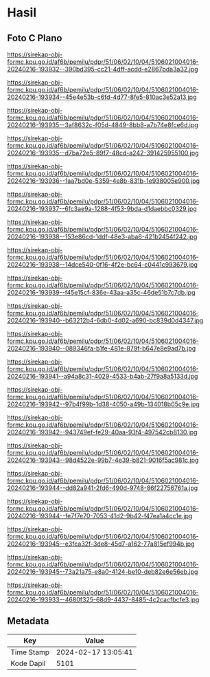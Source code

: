 # Hasil

## Foto C Plano

https://sirekap-obj-formc.kpu.go.id/af6b/pemilu/pdpr/51/06/02/10/04/5106021004016-20240216-193932--390bd395-cc21-4dff-acdd-e2867bda3a32.jpg

https://sirekap-obj-formc.kpu.go.id/af6b/pemilu/pdpr/51/06/02/10/04/5106021004016-20240216-193934--45e4e53b-c6fd-4d77-8fe5-810ac3e52a13.jpg

https://sirekap-obj-formc.kpu.go.id/af6b/pemilu/pdpr/51/06/02/10/04/5106021004016-20240216-193935--3af8632c-f05d-4849-8bb8-a7b74e8fce6d.jpg

https://sirekap-obj-formc.kpu.go.id/af6b/pemilu/pdpr/51/06/02/10/04/5106021004016-20240216-193935--d7ba72e5-89f7-48cd-a242-391425955100.jpg

https://sirekap-obj-formc.kpu.go.id/af6b/pemilu/pdpr/51/06/02/10/04/5106021004016-20240216-193936--1aa7bd0e-5359-4e8b-831b-1e938005e900.jpg

https://sirekap-obj-formc.kpu.go.id/af6b/pemilu/pdpr/51/06/02/10/04/5106021004016-20240216-193937--6fc3ae9a-1288-4f53-9bda-d1daebbc0329.jpg

https://sirekap-obj-formc.kpu.go.id/af6b/pemilu/pdpr/51/06/02/10/04/5106021004016-20240216-193938--153e86cd-1ddf-48e3-aba6-421b2454f242.jpg

https://sirekap-obj-formc.kpu.go.id/af6b/pemilu/pdpr/51/06/02/10/04/5106021004016-20240216-193938--14dce540-0f16-4f2e-bc64-c0441c993679.jpg

https://sirekap-obj-formc.kpu.go.id/af6b/pemilu/pdpr/51/06/02/10/04/5106021004016-20240216-193939--f45e15cf-836e-43aa-a35c-46de51b7c7db.jpg

https://sirekap-obj-formc.kpu.go.id/af6b/pemilu/pdpr/51/06/02/10/04/5106021004016-20240216-193940--b63212b4-6db0-4d02-a690-bc839d0d4347.jpg

https://sirekap-obj-formc.kpu.go.id/af6b/pemilu/pdpr/51/06/02/10/04/5106021004016-20240216-193940--089346fa-b1fe-481e-879f-b647e8e9ad7b.jpg

https://sirekap-obj-formc.kpu.go.id/af6b/pemilu/pdpr/51/06/02/10/04/5106021004016-20240216-193941--a94a8c31-4029-4533-b4ab-27f9a8a5133d.jpg

https://sirekap-obj-formc.kpu.go.id/af6b/pemilu/pdpr/51/06/02/10/04/5106021004016-20240216-193942--97b4f99b-1d38-4050-a49b-134018b05c9e.jpg

https://sirekap-obj-formc.kpu.go.id/af6b/pemilu/pdpr/51/06/02/10/04/5106021004016-20240216-193942--943749ef-fe29-40aa-93f4-497542cb8130.jpg

https://sirekap-obj-formc.kpu.go.id/af6b/pemilu/pdpr/51/06/02/10/04/5106021004016-20240216-193943--98d4522e-99b7-4e39-b821-9016f5ac981c.jpg

https://sirekap-obj-formc.kpu.go.id/af6b/pemilu/pdpr/51/06/02/10/04/5106021004016-20240216-193944--dd82a941-2fd6-490d-9748-86f22756761a.jpg

https://sirekap-obj-formc.kpu.go.id/af6b/pemilu/pdpr/51/06/02/10/04/5106021004016-20240216-193944--fe7f7e70-7053-41d2-9b42-f47ea1a4cc1e.jpg

https://sirekap-obj-formc.kpu.go.id/af6b/pemilu/pdpr/51/06/02/10/04/5106021004016-20240216-193945--e3fca32f-3de8-45d7-a162-77a815ef994b.jpg

https://sirekap-obj-formc.kpu.go.id/af6b/pemilu/pdpr/51/06/02/10/04/5106021004016-20240216-193945--73a21a75-e8a0-4124-be10-deb82e6e56eb.jpg

https://sirekap-obj-formc.kpu.go.id/af6b/pemilu/pdpr/51/06/02/10/04/5106021004016-20240216-193933--4680f325-68d9-4437-8485-4c2cacfbcfe3.jpg


## Metadata

| Key        | Value               |
| ---------- | ------------------- |
| Time Stamp | 2024-02-17 13:05:41 |
| Kode Dapil | 5101                |



